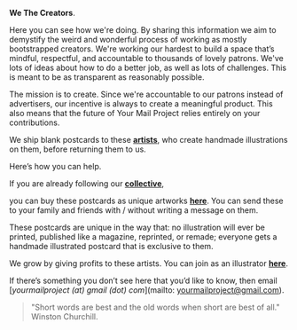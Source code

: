 **We The Creators**.

Here you can see how we're doing. By sharing this information we aim to demystify the weird and wonderful process of working as mostly bootstrapped creators. We're working our hardest to build a space that’s mindful, respectful, and accountable to thousands of lovely patrons. We've lots of ideas about how to do a better job, as well as lots of challenges. This is meant to be as transparent as reasonably possible.

The mission is to create. Since we're accountable to our patrons instead of advertisers, our incentive is always to create a meaningful product. This also means that the future of Your Mail Project relies entirely on your contributions.

We ship blank postcards to these **<a href="https://kvshvl.in/yourmailproject/artists.html">artists</a>**, who create handmade illustrations on them, before returning them to us.

Here’s how you can help.

If you are already following our **<a href="https://www.instagram.com/yourmailproject" target="_blank">collective</a>**,

you can buy these postcards as unique artworks **<a href="https://www.gumroad.com/yourmailproject" target="_blank">here</a>**. You can send these to your family and friends with / without writing a message on them.

These postcards are unique in the way that: no illustration will ever be printed, published like a magazine, reprinted, or remade; everyone gets a handmade illustrated postcard that is exclusive to them.

We grow by giving profits to these artists. You can join as an illustrator **<a href="https://kvshvl.in/yourmailproject/join.html">here</a>**.

If there’s something you don’t see here that you’d like to know, then email  
 [_yourmailproject (at) gmail (dot) com_](mailto: yourmailproject@gmail.com).

> "Short words are best and the old words when short are best of all."  
> Winston Churchill.
